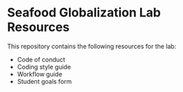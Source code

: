 # Seafood Globalization Lab Resources

This repository contains the following resources for the lab:

* Code of conduct
* Coding style guide
* Workflow guide
* Student goals form